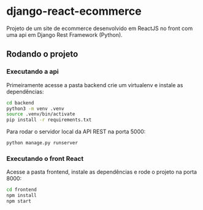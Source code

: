 # django-react-ecommerce
Projeto de um site de ecommerce desenvolvido em ReactJS  no front com uma api em Django Rest Framework (Python).

## Rodando o projeto

### Executando a api

Primeiramente acesse a pasta backend crie um virtualenv e instale as dependências:

```bash
cd backend
python3 -m venv .venv
source .venv/bin/activate
pip install -r requirements.txt
```

Para rodar o servidor local da API REST na porta 5000:

```bash
python manage.py runserver
```

### Executando o front React

Acesse a pasta frontend, instale as dependências e rode o projeto na porta 8000:

```bash
cd frontend
npm install
npm start
